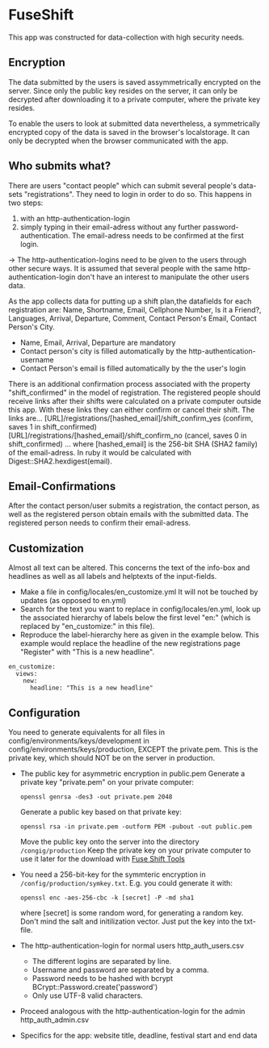 # FuseShift

This app was constructed for data-collection with high security needs.

## Encryption
The data submitted by the users is saved assymmetrically encrypted on the server. Since only the public key resides on the server, it can only be decrypted after downloading it to a private computer, where the private key resides.

To enable the users to look at submitted data nevertheless, a symmetrically encrypted copy of the data is saved in the browser's localstorage. It can only be decrypted when the browser communicated with the app.

## Who submits what?

There are users "contact people" which can submit several people's data-sets "registrations". They need to login in order to do so. This happens in two steps:
1. with an http-authentication-login
2. simply typing in their email-adress without any further password-authentication. The email-adress needs to be confirmed at the first login.

-> The http-authentication-logins need to be given to the users through other secure ways. It is assumed that several people with the same http-authentication-login don't have an interest to manipulate the other users data.

As the app collects data for putting up a shift plan,the datafields for each registration are: Name, Shortname, Email, Cellphone Number, Is it a Friend?, Languages, Arrival, Departure, Comment, Contact Person's Email, Contact Person's City.
- Name, Email, Arrival, Departure are mandatory
- Contact person's city is filled automatically by the http-authentication-username
- Contact Person's email is filled automatically by the the user's login

There is an additional confirmation process associated with the property "shift_confirmed" in the model of registration. The registered people should receive links after their shifts were calculated on a private computer outside this app. With these links they can either confirm or cancel their shift. The links are...
[URL]/registrations/[hashed_email]/shift_confirm_yes (confirm, saves 1 in shift_confirmed)
[URL]/registrations/[hashed_email]/shift_confirm_no (cancel, saves 0 in shift_confirmed)
... where [hashed_email] is the 256-bit SHA (SHA2 family) of the email-adress. In ruby it would be calculated with Digest::SHA2.hexdigest(email).


## Email-Confirmations
After the contact person/user submits a registration, the contact person, as well as the registered person obtain emails with the submitted data. The registered person needs to confirm their email-adress.

## Customization
Almost all text can be altered. This concerns the text of the info-box and headlines as well as all labels and helptexts of the input-fields.

- Make a file in config/locales/en_customize.yml
  It will not be touched by updates (as opposed to en.yml)
- Search for the text you want to replace in config/locales/en.yml, look up the associated hierarchy of labels below the first level "en:" (which is replaced by "en_customize:" in this file).
- Reproduce the label-hierarchy here as given in the example below. This example would replace the headline of the new registrations page "Register" with "This is a new headline".
```
en_customize:
  views:
    new:
      headline: "This is a new headline"
```

## Configuration
You need to generate equivalents for all files in config/environments/keys/development in config/environments/keys/production, EXCEPT the private.pem. This is the private key, which should NOT be on the server in production.

* The public key for asymmetric encryption in public.pem
  Generate a private key "private.pem" on your private computer:
  ```
  openssl genrsa -des3 -out private.pem 2048
  ```
  Generate a public key based on that private key:
  ```
  openssl rsa -in private.pem -outform PEM -pubout -out public.pem
  ```
  Move the public key onto the server into the directory ```/congig/production```
  Keep the private key on your private computer to use it later for the download with [Fuse Shift Tools](https://github.com/magicjascha/fuse_shift_tools)


* You need a 256-bit-key for the symmteric encryption in ```/config/production/symkey.txt```. E.g. you could generate it with:
  ```
  openssl enc -aes-256-cbc -k [secret] -P -md sha1
  ```
  where [secret] is some random word, for generating a random key. Don't mind the salt and initilization vector. Just put the key into the txt-file.

* The http-authentication-login for normal users http_auth_users.csv

  * The different logins are separated by line.
  * Username and password are separated by a comma.
  * Password needs to be hashed with bcrypt BCrypt::Password.create('password')
  * Only use UTF-8 valid characters.

* Proceed analogous with the http-authentication-login for the admin http_auth_admin.csv

* Specifics for the app: website title, deadline, festival start and end data